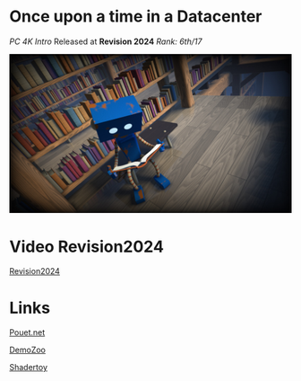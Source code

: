 # Once upon a time in a Datacenter

*PC 4K Intro*
Released at **Revision 2024** 
*Rank: 6th/17*

![Alt text](https://raw.githubusercontent.com/iapafoto/Once-upon-a-time-in-a-Datacenter/master/submit/once_upon_a_time_in_a_datacenter_1920x1080.jpg)

# Video Revision2024

[Revision2024](https://www.youtube.com/watch?v=_CXvNfu4vHM&t=2000s&ab_channel=RevisionDemoparty)

# Links

[Pouet.net](https://www.pouet.net/prod.php?which=96550)

[DemoZoo](https://demozoo.org/productions/342199/)

[Shadertoy](https://www.shadertoy.com/view/XccGz2)
